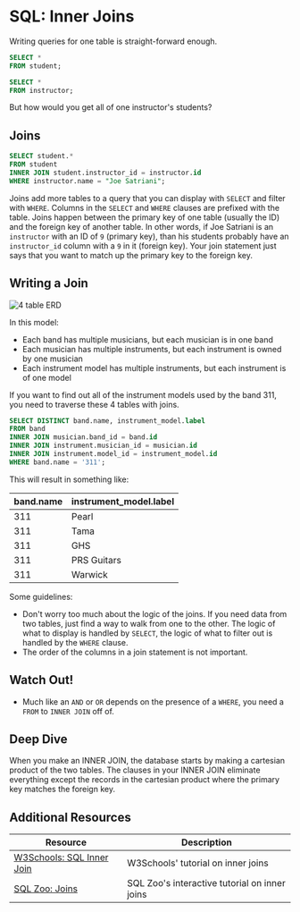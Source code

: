 # SQL: Inner Joins

Writing queries for one table is straight-forward enough.

```sql
SELECT *
FROM student;

SELECT *
FROM instructor;
```

But how would you get all of one instructor's students?

## Joins

```sql
SELECT student.*
FROM student
INNER JOIN student.instructor_id = instructor.id
WHERE instructor.name = "Joe Satriani";
```

Joins add more tables to a query that you can display with `SELECT` and filter with `WHERE`. Columns in the `SELECT` and `WHERE` clauses are prefixed with the table. Joins happen between the primary key of one table (usually the ID) and the foreign key of another table. In other words, if Joe Satriani is an `instructor` with an ID of `9` (primary key), than his students probably have an `instructor_id` column with a `9` in it (foreign key). Your join statement just says that you want to match up the primary key to the foreign key.

## Writing a Join

![4 table ERD](assets/inner-join.png)

In this model:

* Each band has multiple musicians, but each musician is in one band
* Each musician has multiple instruments, but each instrument is owned by one musician
* Each instrument model has multiple instruments, but each instrument is of one model

If you want to find out all of the instrument models used by the band 311, you need to traverse these 4 tables with joins.

```sql
SELECT DISTINCT band.name, instrument_model.label
FROM band
INNER JOIN musician.band_id = band.id
INNER JOIN instrument.musician_id = musician.id
INNER JOIN instrument.model_id = instrument_model.id
WHERE band.name = '311';
```

This will result in something like:

| band.name | instrument_model.label
| --- | --- |
| 311 | Pearl |
| 311 | Tama |
| 311 | GHS |
| 311 | PRS Guitars |
| 311 | Warwick |

Some guidelines:

* Don't worry too much about the logic of the joins. If you need data from two tables, just find a way to walk from one to the other. The logic of what to display is handled by `SELECT`, the logic of what to filter out is handled by the `WHERE` clause.
* The order of the columns in a join statement is not important.

## Watch Out!

* Much like an `AND` or `OR` depends on the presence of a `WHERE`, you need a `FROM` to `INNER JOIN` off of.

## Deep Dive

When you make an INNER JOIN, the database starts by making a cartesian product of the two tables. The clauses in your INNER JOIN eliminate everything except the records in the cartesian product where the primary key matches the foreign key.

## Additional Resources

| Resource | Description |
| --- | --- |
| [W3Schools: SQL Inner Join](https://www.w3schools.com/sql/sql_join_inner.asp) | W3Schools' tutorial on inner joins |
| [SQL Zoo: Joins](https://sqlzoo.net/wiki/The_JOIN_operation) | SQL Zoo's interactive tutorial on inner joins |
